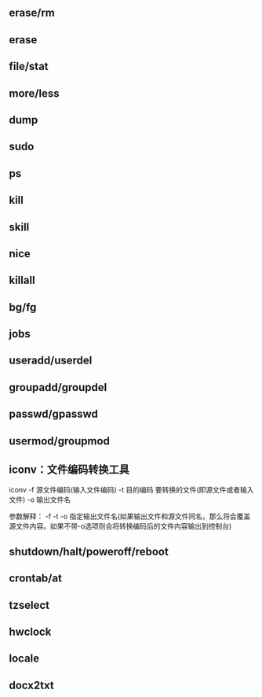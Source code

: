 
## erase/rm
## erase
## file/stat
## more/less
## dump
## sudo
## ps
## kill
## skill
## nice
## killall
## bg/fg
## jobs
## useradd/userdel
## groupadd/groupdel
## passwd/gpasswd
## usermod/groupmod

## iconv：文件编码转换工具
iconv -f 源文件编码(输入文件编码) -t 目的编码 要转换的文件(即源文件或者输入文件) -o 输出文件名

参数解释：
-f
-t 
-o 指定输出文件名(如果输出文件和源文件同名，那么将会覆盖源文件内容。如果不带-o选项则会将转换编码后的文件内容输出到控制台)

## shutdown/halt/poweroff/reboot
## crontab/at
## tzselect
## hwclock
## locale
## docx2txt

